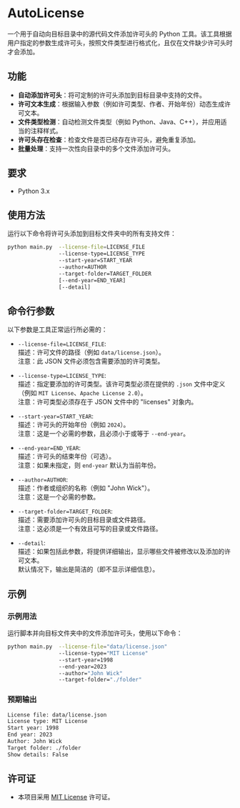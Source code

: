 <!--
 MIT License
 
 Copyright (c) 2024 - 2024 Wick Dynex
 
 许可在此免费授予任何获得此软件及其相关文档文件（以下简称“软件”）副本的人，  
 可以在不受限制的情况下使用、复制、修改、合并、发布、分发、再许可和/或销售软件的副本，并且允许向其提供该软件的人执行上述操作。

 上述版权声明和本许可声明应包含在软件的所有副本或实质性部分中。
-->

# AutoLicense

一个用于自动向目标目录中的源代码文件添加许可头的 Python 工具。该工具根据用户指定的参数生成许可头，按照文件类型进行格式化，且仅在文件缺少许可头时才会添加。

## 功能

- **自动添加许可头**：将可定制的许可头添加到目标目录中支持的文件。
- **许可文本生成**：根据输入参数（例如许可类型、作者、开始年份）动态生成许可文本。
- **文件类型检测**：自动检测文件类型（例如 Python、Java、C++），并应用适当的注释样式。
- **许可头存在检查**：检查文件是否已经存在许可头，避免重复添加。
- **批量处理**：支持一次性向目录中的多个文件添加许可头。

## 要求

- Python 3.x

## 使用方法

运行以下命令将许可头添加到目标文件夹中的所有支持文件：

```bash
python main.py  --license-file=LICENSE_FILE 
                --license-type=LICENSE_TYPE 
                --start-year=START_YEAR
                --author=AUTHOR 
                --target-folder=TARGET_FOLDER 
                [--end-year=END_YEAR] 
                [--detail]
```

## 命令行参数

以下参数是工具正常运行所必需的：

- `--license-file=LICENSE_FILE`:  
  描述：许可文件的路径（例如 `data/license.json`）。  
  注意：此 JSON 文件必须包含需要添加的许可类型。

- `--license-type=LICENSE_TYPE`:  
  描述：指定要添加的许可类型。该许可类型必须在提供的 `.json` 文件中定义（例如 `MIT License`、`Apache License 2.0`）。  
  注意：许可类型必须存在于 JSON 文件中的 "licenses" 对象内。

- `--start-year=START_YEAR`:  
  描述：许可头的开始年份（例如 `2024`）。  
  注意：这是一个必需的参数，且必须小于或等于 `--end-year`。

- `--end-year=END_YEAR`:  
  描述：许可头的结束年份（可选）。  
  注意：如果未指定，则 `end-year` 默认为当前年份。

- `--author=AUTHOR`:  
  描述：作者或组织的名称（例如 "John Wick"）。  
  注意：这是一个必需的参数。

- `--target-folder=TARGET_FOLDER`:  
  描述：需要添加许可头的目标目录或文件路径。  
  注意：这必须是一个有效且可写的目录或文件路径。

- `--detail`:  
  描述：如果包括此参数，将提供详细输出，显示哪些文件被修改以及添加的许可文本。  
  默认情况下，输出是简洁的（即不显示详细信息）。

## 示例

### 示例用法

运行脚本并向目标文件夹中的文件添加许可头，使用以下命令：

```bash
python main.py  --license-file="data/license.json" 
                --license-type="MIT License"
                --start-year=1998 
                --end-year=2023 
                --author="John Wick" 
                --target-folder="./folder"
```

### 预期输出

```bash
License file: data/license.json
License type: MIT License
Start year: 1998
End year: 2023
Author: John Wick
Target folder: ./folder
Show details: False
```

## 许可证

- 本项目采用 [MIT License](https://opensource.org/licenses/MIT) 许可证。
